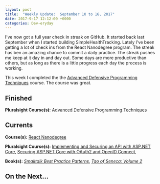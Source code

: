 ```yaml
---
layout: post
title:  "Weekly Update:  September 10 to 16, 2017"
date: 2017-9-17 12:12:00 +0000
categories: Dev-eryday
---
```

I've now got a full year check in streak on GitHub. It started back last September when I started building SimpleHealthTracking. Lately I've been getting a lot of check ins from the React Nanodegree program. The streak has ben an amazing chance to commit a daily practice. The streak pushes me keep at it day in and day out. Some days are more productive than others, but as long as there is a little progress each day the process is working.

This week I completed the the [Advanced Defensive Programming Techniques][adp] course. The course was great.

Finished
--------
**Pluralsight Course(s):** [Advanced Defensive Programming Techniques][adp]

Currents
--------
**Course(s):** [React Nanodegree][rnd]

**Pluralsight Course(s):** [Implementing and Securing an API with ASP.NET Core][core], [Securing ASP.NET Core with OAuth2 and OpenID Connect][secure], 

**Book(s):** *[Smalltalk Best Practice Patterns][sbp]*, *[Tao of Seneca: Volume 2][tao]*

On the Next...
--------


[core]: https://app.pluralsight.com/library/courses/aspdotnetcore-implementing-securing-api/table-of-contents
[sbp]: https://www.amazon.com/Smalltalk-Best-Practice-Patterns-Kent/dp/013476904X
[rnd]: https://www.udacity.com/course/react-nanodegree--nd019
[tao]: https://tim.blog/2017/07/06/tao-of-seneca/
[secure]: https://app.pluralsight.com/library/courses/asp-dotnet-core-oauth2-openid-connect-securing/table-of-contents
[hack]: https://app.pluralsight.com/library/courses/hacking-authentication-web-app/table-of-contents
[read]: https://github.com/jpniederer/readable
[adp]: https://app.pluralsight.com/library/courses/advanced-defensive-programming-techniques/table-of-contents
